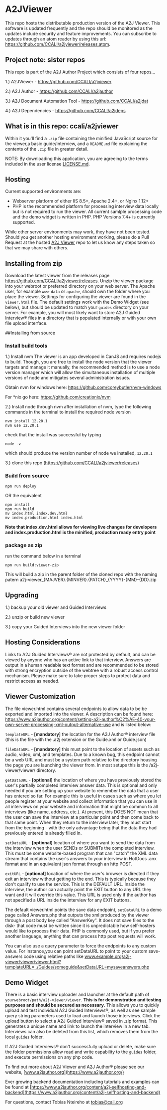 # A2JViewer

This repo hosts the distributable production version of the A2J Viewer. This software is updated frequently and the repo should be monitored as the updates include security and feature improvements. You can subscribe to updates through an atom reader by using this url: https://github.com/CCALI/a2jviewer/releases.atom.

## Project note: sister repos
This repo is part of the A2J Author Project which consists of four repos...

1.) A2JViewer - https://github.com/CCALI/a2jviewer

2.) A2J Author - https://github.com/CCALI/a2jauthor

3.) A2J Document Automation Tool - https://github.com/CCALI/a2jdat

4.) A2J Dependencies - https://github.com/CCALI/a2jdeps

## What is in this repo: ccali/a2jviewer
Within it you'll find a `.zip` file containing the minified JavaScript source for the viewer,a basic guide/interview, and a `README.md` file explaining the contents of the `.zip` file in greater detail.

NOTE: By downloading this application, you are agreeing to the terms included in the user license [LICENSE.md](https://github.com/CCALI/a2jviewer/blob/master/LICENSE.md).

## Hosting
Current supported environments are:

* Webserver platform of either IIS 8.5+, Apache 2.4+, or Nginx 1.12+
* PHP is the recommended platform for processing interview data locally but is not required to run the viewer. All current samlple processing code and the demo widget is written in PHP. PHP Versions 7.4+ is currently supported.

While other server environments may work, they have not been tested.  Should you get another hosting environment working, please do a Pull Request at the hosted [A2J Viewer](https://github.com/CCALI/a2jviewer) repo to let us know any steps taken so that we may share with others.

## Installing from zip
Download the latest viewer from the releases page https://github.com/CCALI/a2jviewer/releases. Unzip the viewer package into your webroot or preferred directory on your web server. The Apache user, for example `www-data` or `apache`, should own the folder where you place the viewer. Settings for configuring the viewer are found in the `viewer.html` file. The default settings work with the Demo Widget (see below), but should be updated to match your `guides` directory on your server. For example, you will most likely want to store A2J Guided Interview® files in a directory that is populated internally or with your own file upload interface.

##Installing from source

### Install build tools

1.)  Install nvm
The viewer is an app developed in CanJS and requires nodejs to build. Though, you are free to install the node version that the viewer targets and manage it manually, the recommended method is to use a node version manager which will allow the simultaneous installation of multiple versions of node and mitigates several administration issues.

Obtain nvm for windows here: https://github.com/coreybutler/nvm-windows

For \*nix go here: https://github.com/creationix/nvm

2.) Install node through nvm
after installation of nvm, type the following commands in the terminal to install the required node version

```
nvm install 12.20.1
nvm use 12.20.1
```

check that the install was successful by typing

`node -v`

which should produce the version number of node we installed, `12.20.1`

3.) clone this repo (https://github.com/CCALI/a2jviewer/releases)

### Build from source

`npm run deploy`

OR the equivalent

```
npm install
npm run build
mv index.html index.dev.html
mv index.production.html index.html
```

**Note that index.dev.html allows for viewing live changes for developers and index.production.html is the minified, production ready entry point**

### package as zip
run the command below in a terminal

`npm run build:viewer-zip`

This will build a zip in the parent folder of the cloned repo with the naming patern a2j-viewer_{MAJVER}.{MINVER}.{PATCH}_{YYYY}-{MM}-{DD}.zip

## Upgrading
1.) backup your old viewer and Guided Interviews

2.) unzip or build new viewer

3.) copy your Guided Interviews into the new viewer folder

## Hosting Considerations
Links to A2J Guided Interviews® are not protected by default, and can be viewed by anyone who has an active link to that interview. Answers are output in a human readable text format and are recommended to be stored with strong encryption outside of the webtree with a robust access control mechanism. Please make sure to take proper steps to protect data and restrict access as needed.

## Viewer Customization
The file viewer.html contains several endpoints to allow data to be be exported and imported into the viewer. A description can be found here: https://www.a2jauthor.org/content/setting-a2j-author%C2%AE-40-your-own-server-processing-xml-output-alternative-use and is listed below:

`templateURL` - **\[mandatory]** the location for the A2J Author® interview file (this is the file with the .a2j extension or the Guide.xml or Guide.json)

`fileDataURL` - **\[mandatory]** this must point to the location of assets such as audio, video, xml, and templates. Due to a known bug, this endpoint cannot be a web URL and must be a system path relative to the directory housing the page you are launching the viewer from. In most setups this is the /a2j-viewer/viewer/ directory.

`getDataURL` - **\[optional]** the location of where you have previously stored the user's partially completed interview answer data. This is optional and only needed if you are setting up your website to remember the data that a user has entered so far. For example this is useful in cases such as where you let people register at your website and collect information that you can use in all interviews on your website and information that might be common to all interviews (like name, address, etc.). At present, this DOES NOT mean that the user can save the interview at a particular point and then come back to that same point. When they return to the interview later, they must start from the beginning - with the only advantage being that the data they had previously entered is already filled in.

`setDataURL` - **\[optional]** location of where you want to send the data from the interview when the user SENDs or SUBMITs the completed interview. This must be some website-based program that can "catch" the XML data stream that contains the user's answers to your interview in HotDocs .anx format and in an equivalent json format through an http POST.

`exitURL` - **\[optional]** location of where the user's browser is directed if they exit an interview without getting to the end. This is typically because they don't qualify to use the service. This is the DEFAULT URL. Inside the interview, the author can actually point the EXIT button to any URL they want and it will override this value. This URL is used only if the author has not specified a URL inside the interview for any EXIT buttons.


The default viewer.html points the save data endpoint, `setDataURL` to a demo page called Answers.php that outputs the xml produced by the viewer through a post body key called "AnswerKey". It does not save files to the disk- that code must be written since it is unpredictable how self-hosters would like to process their data. PHP is commonly used, but if you prefer another language, anything that can process http post requests will work.

You can also use a query parameter to force the endpoints to any custom value. For instance,you can point setDataURL to point to your custom save-answers code using relative paths like www.example.org/a2j-viewer/viewer/viewer.html?templateURL=../Guides/someguide&setDataURL=mysaveanswers.php

## Demo Widget
There is a basic interview uploader and launcher at the default path of `yourwebroot/path/a2j-viewer/viewer`. **This is for demonstration and testing purposes and should be secured as necessary.** This allows you to quickly upload and test individual A2J Guided Interviews®, as well as see sample query string parameters used to load and launch those interviews. Click the upload button to select a A2J Guided Interview® saved in .zip format.  This generates a unique name and link to launch the interview in a new tab. Interviews can also be deleted from this list, which removes them from the local `guides` folder.

If A2J Guided Interviews® don't successfully upload or delete, make sure the folder permissions allow read and write capability to the `guides` folder, and execute permissions on any php code.

To find out more about A2J Viewer and A2J Author® please see our website, [www.a2jauthor.org](https://www.a2jauthor.org/)

Ever growing backend documentation including tutorials and examples can be found at [https://www.a2jauthor.org/content/a2j-selfhosting-and-backend](https://www.a2jauthor.org/content/a2j-selfhosting-and-backend)

For questions, contact Tobias Nteireho at tobias@cali.org
